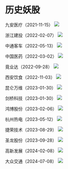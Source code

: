# 历史妖股

九安医疗（2021-11-15）
<img  src=../assets/img/九安医疗.png />

浙江建投（2022-02-07）
<img  src=../assets/img/浙江建投.png />

中通客车（2022-05-13）
<img  src=../assets/img/中通客车.png />

中国医药（2022-03-02）
<img  src=../assets/img/中国医药.png />

竟业达（2022-09-28）
<img  src=../assets/img/竟业达.png />

西安饮食（2022-11-03）
<img  src=../assets/img/西安饮食.png />

昆仑万维（2023-01-30）
<img  src=../assets/img/昆仑万维.png />

剑桥科技（2023-01-30）
<img  src=../assets/img/剑桥科技.png />


鸿博股份（2023-02-06）
<img  src=../assets/img/鸿博股份.png />


杭州热电（2023-05-12）
<img  src=../assets/img/杭州热电.png />

捷荣技术（2023-08-29）
<img  src=../assets/img/捷荣技术.png />


圣龙股份（2023-09-28）
<img  src=../assets/img/圣龙股份.png />

高新发展（2024-02-08）
<img  src=../assets/img/高新发展2.png />

大众交通（2024-07-08）
<img  src=../assets/img/大众交通.png />
